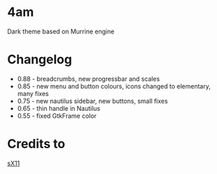 # 4am
Dark theme based on Murrine engine

# Changelog
- 0.88 - breadcrumbs, new progressbar and scales
- 0.85 - new menu and button colours, icons changed to elementary, many fixes
- 0.75 - new nautilus sidebar, new buttons, small fixes
- 0.65 - thin handle in Nautilus
- 0.55 - fixed GtkFrame color

# Credits to
[sX11](http://gnome-look.org/usermanager/search.php?username=sX11)
